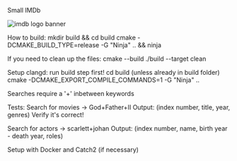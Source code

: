 Small IMDb

![imdb logo banner](./assets/banner.png)

How to build:
mkdir build && cd build
cmake -DCMAKE_BUILD_TYPE=release -G "Ninja" .. && ninja

If you need to clean up the files:
cmake --build ./build --target clean

Setup clangd:
run build step first!
cd build (unless already in build folder)
cmake -DCMAKE_EXPORT_COMPILE_COMMANDS=1 -G "Ninja" ..

Searches require a '+' inbetween keywords

Tests:
Search for movies -> God+Father+II
Output: (index number, title, year, genres)
Verify it's correct!

Search for actors -> scarlett+johan
Output: (index number, name, birth year - death year, roles)

Setup with Docker and Catch2 (if necessary)